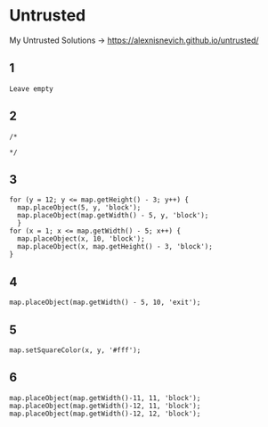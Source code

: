 # Untrusted
My Untrusted Solutions -> https://alexnisnevich.github.io/untrusted/
## 1
```Leave empty```

## 2
```/* ```

```*/ ```

## 3
```
for (y = 12; y <= map.getHeight() - 3; y++) {
  map.placeObject(5, y, 'block');
  map.placeObject(map.getWidth() - 5, y, 'block');
  }
for (x = 1; x <= map.getWidth() - 5; x++) {
  map.placeObject(x, 10, 'block');
  map.placeObject(x, map.getHeight() - 3, 'block');
}
```

## 4
```
map.placeObject(map.getWidth() - 5, 10, 'exit');
```

## 5
```
map.setSquareColor(x, y, '#fff');
```

## 6
```
map.placeObject(map.getWidth()-11, 11, 'block');
map.placeObject(map.getWidth()-12, 11, 'block');
map.placeObject(map.getWidth()-12, 12, 'block');
```
